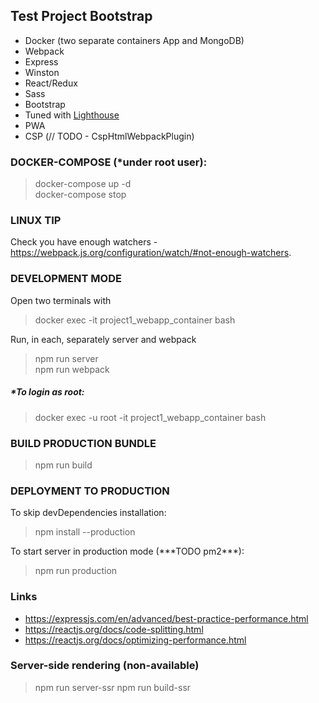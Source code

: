 ## Test Project Bootstrap

- Docker (two separate containers App and MongoDB)
- Webpack
- Express
- Winston
- React/Redux
- Sass
- Bootstrap
- Tuned with [Lighthouse](https://developers.google.com/web/tools/lighthouse)
- PWA
- CSP (// TODO - CspHtmlWebpackPlugin)

### DOCKER-COMPOSE (\*under root user):

> docker-compose up -d  
> docker-compose stop

### LINUX TIP

Check you have enough watchers - https://webpack.js.org/configuration/watch/#not-enough-watchers.

### DEVELOPMENT MODE

Open two terminals with

> docker exec -it project1_webapp_container bash

Run, in each, separately server and webpack

> npm run server  
> npm run webpack

##### \*To login as root:

> docker exec -u root -it project1_webapp_container bash

### BUILD PRODUCTION BUNDLE

> npm run build

### DEPLOYMENT TO PRODUCTION

To skip devDependencies installation:

> npm install --production

To start server in production mode (\*\*\*TODO pm2\*\*\*):

> npm run production

### Links

- https://expressjs.com/en/advanced/best-practice-performance.html
- https://reactjs.org/docs/code-splitting.html
- https://reactjs.org/docs/optimizing-performance.html

### Server-side rendering (non-available)

> npm run server-ssr
> npm run build-ssr
